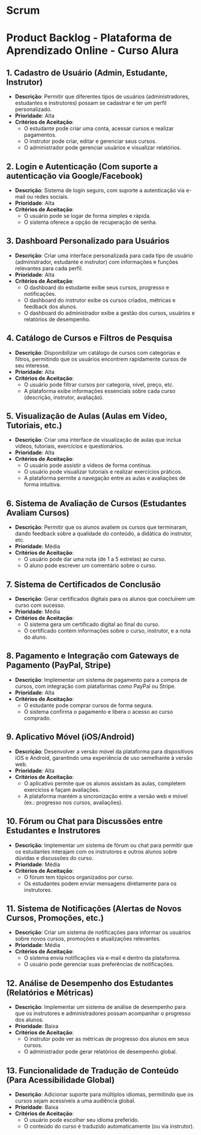 # Scrum

# Product Backlog - Plataforma de Aprendizado Online - Curso Alura

## 1. Cadastro de Usuário (Admin, Estudante, Instrutor)
- **Descrição**: Permitir que diferentes tipos de usuários (administradores, estudantes e instrutores) possam se cadastrar e ter um perfil personalizado.
- **Prioridade**: Alta
- **Critérios de Aceitação**:
  - O estudante pode criar uma conta, acessar cursos e realizar pagamentos.
  - O instrutor pode criar, editar e gerenciar seus cursos.
  - O administrador pode gerenciar usuários e visualizar relatórios.

## 2. Login e Autenticação (Com suporte a autenticação via Google/Facebook)
- **Descrição**: Sistema de login seguro, com suporte a autenticação via e-mail ou redes sociais.
- **Prioridade**: Alta
- **Critérios de Aceitação**:
  - O usuário pode se logar de forma simples e rápida.
  - O sistema oferece a opção de recuperação de senha.

## 3. Dashboard Personalizado para Usuários
- **Descrição**: Criar uma interface personalizada para cada tipo de usuário (administrador, estudante e instrutor) com informações e funções relevantes para cada perfil.
- **Prioridade**: Alta
- **Critérios de Aceitação**:
  - O dashboard do estudante exibe seus cursos, progresso e notificações.
  - O dashboard do instrutor exibe os cursos criados, métricas e feedback dos alunos.
  - O dashboard do administrador exibe a gestão dos cursos, usuários e relatórios de desempenho.

## 4. Catálogo de Cursos e Filtros de Pesquisa
- **Descrição**: Disponibilizar um catálogo de cursos com categorias e filtros, permitindo que os usuários encontrem rapidamente cursos de seu interesse.
- **Prioridade**: Alta
- **Critérios de Aceitação**:
  - O usuário pode filtrar cursos por categoria, nível, preço, etc.
  - A plataforma exibe informações essenciais sobre cada curso (descrição, instrutor, avaliação).

## 5. Visualização de Aulas (Aulas em Vídeo, Tutoriais, etc.)
- **Descrição**: Criar uma interface de visualização de aulas que inclua vídeos, tutoriais, exercícios e questionários.
- **Prioridade**: Alta
- **Critérios de Aceitação**:
  - O usuário pode assistir a vídeos de forma contínua.
  - O usuário pode visualizar tutoriais e realizar exercícios práticos.
  - A plataforma permite a navegação entre as aulas e avaliações de forma intuitiva.

## 6. Sistema de Avaliação de Cursos (Estudantes Avaliam Cursos)
- **Descrição**: Permitir que os alunos avaliem os cursos que terminaram, dando feedback sobre a qualidade do conteúdo, a didática do instrutor, etc.
- **Prioridade**: Média
- **Critérios de Aceitação**:
  - O usuário pode dar uma nota (de 1 a 5 estrelas) ao curso.
  - O aluno pode escrever um comentário sobre o curso.

## 7. Sistema de Certificados de Conclusão
- **Descrição**: Gerar certificados digitais para os alunos que concluírem um curso com sucesso.
- **Prioridade**: Média
- **Critérios de Aceitação**:
  - O sistema gera um certificado digital ao final do curso.
  - O certificado contém informações sobre o curso, instrutor, e a nota do aluno.

## 8. Pagamento e Integração com Gateways de Pagamento (PayPal, Stripe)
- **Descrição**: Implementar um sistema de pagamento para a compra de cursos, com integração com plataformas como PayPal ou Stripe.
- **Prioridade**: Alta
- **Critérios de Aceitação**:
  - O estudante pode comprar cursos de forma segura.
  - O sistema confirma o pagamento e libera o acesso ao curso comprado.

## 9. Aplicativo Móvel (iOS/Android)
- **Descrição**: Desenvolver a versão móvel da plataforma para dispositivos iOS e Android, garantindo uma experiência de uso semelhante à versão web.
- **Prioridade**: Alta
- **Critérios de Aceitação**:
  - O aplicativo permite que os alunos assistam às aulas, completem exercícios e façam avaliações.
  - A plataforma mantém a sincronização entre a versão web e móvel (ex.: progresso nos cursos, avaliações).

## 10. Fórum ou Chat para Discussões entre Estudantes e Instrutores
- **Descrição**: Implementar um sistema de fórum ou chat para permitir que os estudantes interajam com os instrutores e outros alunos sobre dúvidas e discussões do curso.
- **Prioridade**: Média
- **Critérios de Aceitação**:
  - O fórum tem tópicos organizados por curso.
  - Os estudantes podem enviar mensagens diretamente para os instrutores.

## 11. Sistema de Notificações (Alertas de Novos Cursos, Promoções, etc.)
- **Descrição**: Criar um sistema de notificações para informar os usuários sobre novos cursos, promoções e atualizações relevantes.
- **Prioridade**: Média
- **Critérios de Aceitação**:
  - O sistema envia notificações via e-mail e dentro da plataforma.
  - O usuário pode gerenciar suas preferências de notificações.

## 12. Análise de Desempenho dos Estudantes (Relatórios e Métricas)
- **Descrição**: Implementar um sistema de análise de desempenho para que os instrutores e administradores possam acompanhar o progresso dos alunos.
- **Prioridade**: Baixa
- **Critérios de Aceitação**:
  - O instrutor pode ver as métricas de progresso dos alunos em seus cursos.
  - O administrador pode gerar relatórios de desempenho global.

## 13. Funcionalidade de Tradução de Conteúdo (Para Acessibilidade Global)
- **Descrição**: Adicionar suporte para múltiplos idiomas, permitindo que os cursos sejam acessíveis a uma audiência global.
- **Prioridade**: Baixa
- **Critérios de Aceitação**:
  - O usuário pode escolher seu idioma preferido.
  - O conteúdo do curso é traduzido automaticamente (ou via instrutor).
